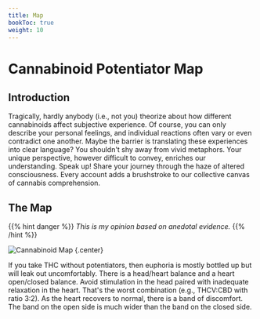 ```yaml
---
title: Map
bookToc: true
weight: 10
---
```


# Cannabinoid Potentiator Map

## Introduction

Tragically, hardly anybody (i.e., not you) theorize about how different cannabinoids affect subjective experience.
Of course, you can only describe your personal feelings, and individual reactions often vary or even contradict one another.
Maybe the barrier is translating these experiences into clear language?
You shouldn't shy away from vivid metaphors.
Your unique perspective, however difficult to convey, enriches our understanding.
Speak up!
Share your journey through the haze of altered consciousness.
Every account adds a brushstroke to our collective canvas of cannabis comprehension.

## The Map

{{% hint danger %}}
*This is my opinion based on anedotal evidence.*
{{% /hint %}}

![Cannabinoid Map](cannabinoid.svg)
{.center}

If you take THC without potentiators, then euphoria is mostly bottled up but will leak out uncomfortably.
There is a head/heart balance and a heart open/closed balance.
Avoid stimulation in the head paired with inadequate relaxation in the heart.
That's the worst combination (e.g., THCV:CBD with ratio 3:2).
As the heart recovers to normal, there is a band of discomfort.
The band on the open side is much wider than the band on the closed side.
